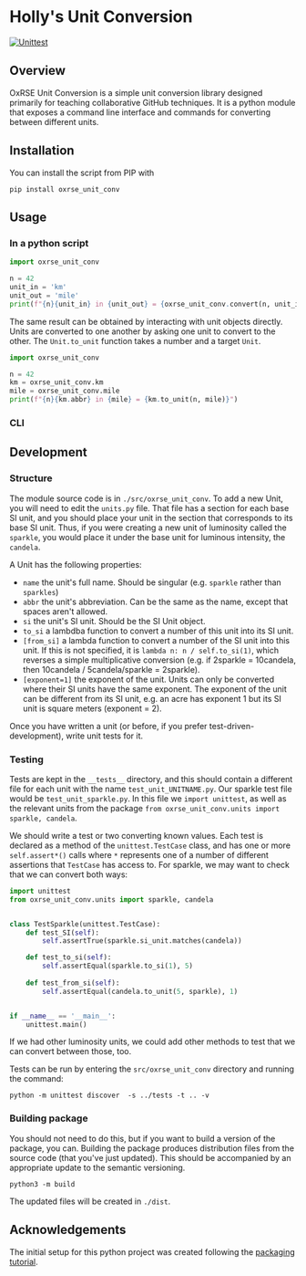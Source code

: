 # Holly's Unit Conversion

[![Unittest](https://github.com/OxfordRSE/oxrse_unit_conv/actions/workflows/unittest.yml/badge.svg)](https://github.com/OxfordRSE/oxrse_unit_conv/actions/workflows/unittest.yml)

## Overview

OxRSE Unit Conversion is a simple unit conversion library designed primarily for teaching collaborative GitHub
techniques. It is a python module that exposes a command line interface and commands for converting between
different units.

## Installation

You can install the script from PIP with
```shell
pip install oxrse_unit_conv
```

## Usage

### In a python script

```python
import oxrse_unit_conv

n = 42
unit_in = 'km'
unit_out = 'mile'
print(f"{n}{unit_in} in {unit_out} = {oxrse_unit_conv.convert(n, unit_in, unit_out)}")
```

The same result can be obtained by interacting with unit objects directly.
Units are converted to one another by asking one unit to convert to the other.
The `Unit.to_unit` function takes a number and a target `Unit`.

```python
import oxrse_unit_conv

n = 42
km = oxrse_unit_conv.km
mile = oxrse_unit_conv.mile
print(f"{n}{km.abbr} in {mile} = {km.to_unit(n, mile)}")
```

### CLI

## Development

### Structure

The module source code is in `./src/oxrse_unit_conv`. 
To add a new Unit, you will need to edit the `units.py` file.
That file has a section for each base SI unit, and you should place your unit in the section that corresponds
to its base SI unit. 
Thus, if you were creating a new unit of luminosity called the `sparkle`, 
you would place it under the base unit for luminous intensity, the `candela`.

A Unit has the following properties:
* `name` the unit's full name. Should be singular (e.g. `sparkle` rather than `sparkles`)
* `abbr` the unit's abbreviation. Can be the same as the name, except that spaces aren't allowed.
* `si` the unit's SI unit. Should be the SI Unit object.
* `to_si` a lambdba function to convert a number of this unit into its SI unit.
* `[from_si]` a lambda function to convert a number of the SI unit into this unit.
  If this is not specified, it is `lambda n: n / self.to_si(1)`, which reverses a simple multiplicative conversion
  (e.g. if 2sparkle = 10candela, then 10candela / 5candela/sparkle = 2sparkle).
* `[exponent=1]` the exponent of the unit. Units can only be converted where their SI units have the same exponent.
  The exponent of the unit can be different from its SI unit, 
  e.g. an acre has exponent 1 but its SI unit is square meters (exponent = 2).

Once you have written a unit (or before, if you prefer test-driven-development), write unit tests for it.

### Testing

Tests are kept in the `__tests__` directory, and this should contain a different file for each unit
with the name `test_unit_UNITNAME.py`. 
Our sparkle test file would be `test_unit_sparkle.py`.
In this file we `import unittest`, as well as the relevant units from the package 
`from oxrse_unit_conv.units import sparkle, candela`.

We should write a test or two converting known values. 
Each test is declared as a method of the `unittest.TestCase` class, and has one or more `self.assert*()` calls
where `*` represents one of a number of different assertions that `TestCase` has access to. 
For sparkle, we may want to check that we can convert both ways:

```python
import unittest
from oxrse_unit_conv.units import sparkle, candela


class TestSparkle(unittest.TestCase):
    def test_SI(self):
        self.assertTrue(sparkle.si_unit.matches(candela))

    def test_to_si(self):
        self.assertEqual(sparkle.to_si(1), 5)
    
    def test_from_si(self):
        self.assertEqual(candela.to_unit(5, sparkle), 1)


if __name__ == '__main__':
    unittest.main()
```

If we had other luminosity units, we could add other methods to test that we can convert between those, too.

Tests can be run by entering the `src/oxrse_unit_conv` directory and running the command:
```shell
python -m unittest discover  -s ../tests -t .. -v
```

### Building package

You should not need to do this, but if you want to build a version of the package, you can.
Building the package produces distribution files from the source code (that you've just updated).
This should be accompanied by an appropriate update to the semantic versioning.

```shell
python3 -m build
```

The updated files will be created in `./dist`.

## Acknowledgements

The initial setup for this python project was created following the 
[packaging tutorial](https://packaging.python.org/en/latest/tutorials/packaging-projects/).
